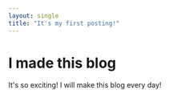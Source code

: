 ```yaml
---
layout: single
title: "It's my first posting!"
---
```


# I made this blog

It's so exciting! I will make this blog every day!
